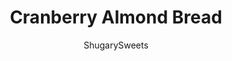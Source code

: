 ---
layout: ../../layouts/MarkdownPostLayout.astro
title: Cranberry Almond Bread
author: ShugarySweets
pubDate: 2019-01-15
description: "If you love homemade quick bread, this Cranberry Almond Bread recipe is a must try. Moist, delicious, and swirls of cranberries throughout. Bake up two freezer friendly loaves--one for now and one to enjoy later!"
image_url: https://www.shugarysweets.com/wp-content/uploads/2012/12/cranberry-almond-bread-facebook.jpg
tags: ["Breads","American"]
calories: 279
protein: 4
carbohydrates: 42
fats: 11
fiber: 1
ingredients: ["3/4 cup unsalted butter, softened","1 1/2 cups granulated sugar","3 large eggs","2 teaspoon almond extract","3 cups all-purpose flour","2 teaspoon baking powder","1 1/2 teaspoon baking soda","1/2 teaspoon kosher salt","1 1/2 cup sour cream","1 can (14 ounce) whole-berry cranberry sauce","1 cup powdered sugar","2 Tablespoons milk","1 teaspoon almond extract"]
serves: 20
time: "1 hour 30 minutes"
prepTime: "15 minutes"
instructions: ["In a large bowl, beat butter and sugar together. Add eggs, one at a time. Beat in almond extract. Add flour, baking powder, baking soda and salt. Slowly mix in sour cream.","Grease two loaf pans and line bottom with parchment paper. Spoon about 1 1/4 cup of batter into bottom of each pan, using a spatula to press it into the sides. Add a large spoonful of the cranberry sauce on top. Repeat layer of batter, pressing with fingers (it won't completely cover the cranberry). Add second layer of cranberry and top with remaining batter.","Bake loaves in a 350 degree oven for 60-70 minutes, until a toothpick comes out clean.","Remove and cool on wire rack 10 minutes. Remove from pan and cool completely before adding glaze.","For the glaze, whisk the powdered sugar with milk and almond extract until desired consistency (add more or less milk as desired). Spread on top of bread. Allow to set, about 20 minutes.","To store, wrap loaves of bread in foil, then in a ziploc bag. Store on counter or keep in freezer until ready to use. ENJOY!"]
nutrition: ["279 calories","42 grams carbohydrates","57 milligrams cholesterol","11 grams fat","1 grams fiber","4 grams protein","6 grams saturated fat","194 milligrams sodium","26 grams sugar","0 grams trans fat","4 grams unsaturated fat"]
---